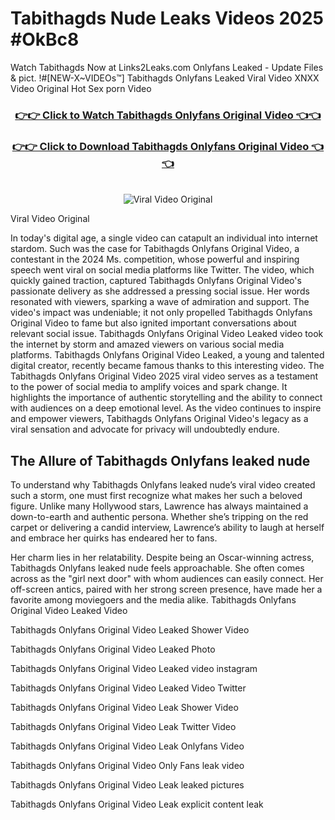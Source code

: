 # Tabithagds Nude Leaks Videos 2025 #OkBc8

Watch Tabithagds Now at Links2Leaks.com Onlyfans Leaked - Update Files & pict. !#[NEW-X~VIDEOs™] Tabithagds Onlyfans Leaked Viral Video XNXX Video Original Hot Sex porn Video
<br>
<div align="center">
<h3><a href="https://links2leaks.com/tabithagds" rel="nofollow">👉👉 Click to Watch Tabithagds Onlyfans Original Video 👈👈</a></h3>
<h3><a href="https://links2leaks.com/tabithagds" rel="nofollow">👉👉 Click to Download Tabithagds Onlyfans Original Video 👈👈</a></h3>
<br>
<a href="https://links2leaks.com/tabithagds" rel="nofollow"><img src="https://i.ibb.co/Gkj2r4b/banner.png" alt="Viral Video Original" style="max-width: 100%; display: inline-block;" data-target="animated-image.originalImage"></a>
</div>

Viral Video Original

In today's digital age, a single video can catapult an individual into internet stardom. Such was the case for Tabithagds Onlyfans Original Video, a contestant in the 2024 Ms. competition, whose powerful and inspiring speech went viral on social media platforms like Twitter.
The video, which quickly gained traction, captured Tabithagds Onlyfans Original Video's passionate delivery as she addressed a pressing social issue. Her words resonated with viewers, sparking a wave of admiration and support. The video's impact was undeniable; it not only propelled Tabithagds Onlyfans Original Video to fame but also ignited important conversations about relevant social issue.
Tabithagds Onlyfans Original Video Leaked video took the internet by storm and amazed viewers on various social media platforms. Tabithagds Onlyfans Original Video Leaked, a young and talented digital creator, recently became famous thanks to this interesting video.
The Tabithagds Onlyfans Original Video 2025 viral video serves as a testament to the power of social media to amplify voices and spark change. It highlights the importance of authentic storytelling and the ability to connect with audiences on a deep emotional level. As the video continues to inspire and empower viewers, Tabithagds Onlyfans Original Video's legacy as a viral sensation and advocate for privacy will undoubtedly endure.

<h2>The Allure of Tabithagds Onlyfans leaked nude</h2>


To understand why Tabithagds Onlyfans leaked nude’s viral video created such a storm, one must first recognize what makes her such a beloved figure. Unlike many Hollywood stars, Lawrence has always maintained a down-to-earth and authentic persona. Whether she’s tripping on the red carpet or delivering a candid interview, Lawrence’s ability to laugh at herself and embrace her quirks has endeared her to fans.

Her charm lies in her relatability. Despite being an Oscar-winning actress, Tabithagds Onlyfans leaked nude feels approachable. She often comes across as the "girl next door" with whom audiences can easily connect. Her off-screen antics, paired with her strong screen presence, have made her a favorite among moviegoers and the media alike.
Tabithagds Onlyfans Original Video Leaked Video

Tabithagds Onlyfans Original Video Leaked Shower Video

Tabithagds Onlyfans Original Video Leaked Photo

Tabithagds Onlyfans Original Video Leaked video instagram

Tabithagds Onlyfans Original Video Leaked Video Twitter

Tabithagds Onlyfans Original Video Leak Shower Video

Tabithagds Onlyfans Original Video Leak Twitter Video

Tabithagds Onlyfans Original Video Leak Onlyfans Video

Tabithagds Onlyfans Original Video Only Fans leak video

Tabithagds Onlyfans Original Video Leak leaked pictures

Tabithagds Onlyfans Original Video Leak explicit content leak